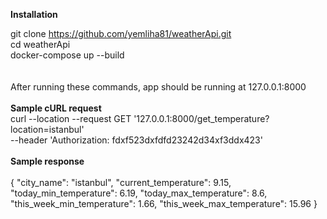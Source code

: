 <b>Installation</b>

git clone https://github.com/yemliha81/weatherApi.git <br>
cd weatherApi <br>
docker-compose up --build <br>
 <br> <br>
After running these commands, app should be running at 127.0.0.1:8000
 <br> <br>
<b>Sample cURL request</b> <br>
curl --location --request GET '127.0.0.1:8000/get_temperature?location=istanbul' \
--header 'Authorization: fdxf523dxfdfd23242d34xf3ddx423'
 <br> <br>
<b>Sample response</b> <br> <br>
{
    "city_name": "istanbul",
    "current_temperature": 9.15,
    "today_min_temperature": 6.19,
    "today_max_temperature": 8.6,
    "this_week_min_temperature": 1.66,
    "this_week_max_temperature": 15.96
}

